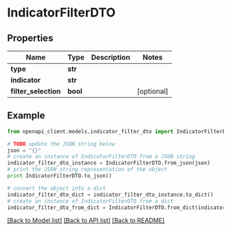 # IndicatorFilterDTO


## Properties
Name | Type | Description | Notes
------------ | ------------- | ------------- | -------------
**type** | **str** |  | 
**indicator** | **str** |  | 
**filter_selection** | **bool** |  | [optional] 

## Example

```python
from openapi_client.models.indicator_filter_dto import IndicatorFilterDTO

# TODO update the JSON string below
json = "{}"
# create an instance of IndicatorFilterDTO from a JSON string
indicator_filter_dto_instance = IndicatorFilterDTO.from_json(json)
# print the JSON string representation of the object
print IndicatorFilterDTO.to_json()

# convert the object into a dict
indicator_filter_dto_dict = indicator_filter_dto_instance.to_dict()
# create an instance of IndicatorFilterDTO from a dict
indicator_filter_dto_from_dict = IndicatorFilterDTO.from_dict(indicator_filter_dto_dict)
```
[[Back to Model list]](../README.md#documentation-for-models) [[Back to API list]](../README.md#documentation-for-api-endpoints) [[Back to README]](../README.md)


